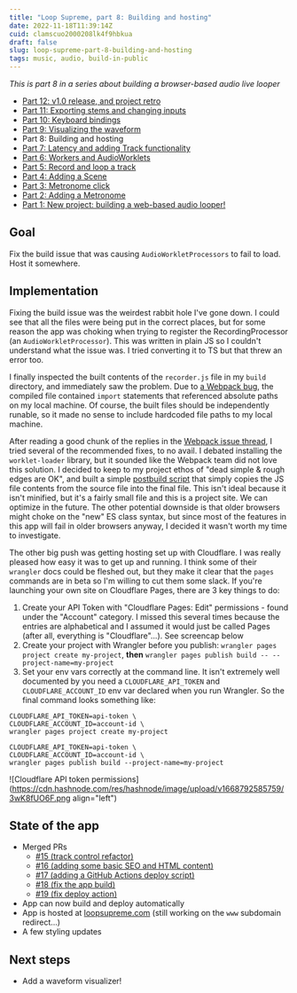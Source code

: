 ```yaml
---
title: "Loop Supreme, part 8: Building and hosting"
date: 2022-11-18T11:39:14Z
cuid: clamscuo2000208lk4f9hbkua
draft: false
slug: loop-supreme-part-8-building-and-hosting
tags: music, audio, build-in-public
---
```


_This is part 8 in a series about building a browser-based audio live looper_

- [Part 12: v1.0 release, and project retro](https://ericyd.hashnode.dev/loop-supreme-part-12-v10-release-and-project-retro)
- [Part 11: Exporting stems and changing inputs](https://ericyd.hashnode.dev/loop-supreme-part-11-exporting-stems-and-changing-inputs)
- [Part 10: Keyboard bindings](https://ericyd.hashnode.dev/loop-supreme-part-10-keyboard-bindings)
- [Part 9: Visualizing the waveform](https://ericyd.hashnode.dev/loop-supreme-part-9-visualizing-the-waveform)
- Part 8: Building and hosting
- [Part 7: Latency and adding Track functionality](https://ericyd.hashnode.dev/loop-supreme-part-7-latency-and-adding-track-functionality)
- [Part 6: Workers and AudioWorklets](https://ericyd.hashnode.dev/loop-supreme-part-6-workers-and-audioworklets)
- [Part 5: Record and loop a track](https://ericyd.hashnode.dev/loop-supreme-part-5-record-and-loop-a-track)
- [Part 4: Adding a Scene](https://ericyd.hashnode.dev/loop-supreme-part-4-adding-a-scene)
- [Part 3: Metronome click](https://ericyd.hashnode.dev/loop-supreme-part-3-metronome-click)
- [Part 2: Adding a Metronome](https://ericyd.hashnode.dev/loop-supreme-part-2-adding-a-metronome)
- [Part 1: New project: building a web-based audio looper!](https://ericyd.hashnode.dev/new-project-building-a-web-based-audio-looper)

## Goal

Fix the build issue that was causing `AudioWorkletProcessors` to fail to load. Host it somewhere.

## Implementation

Fixing the build issue was the weirdest rabbit hole I've gone down. I could see that all the files were being put in the correct places, but for some reason the app was choking when trying to register the RecordingProcessor (an `AudioWorkletProcessor`). This was written in plain JS so I couldn't understand what the issue was. I tried converting it to TS but that threw an error too.

I finally inspected the built contents of the `recorder.js` file in my `build` directory, and immediately saw the problem. Due to [a Webpack bug](https://github.com/webpack/webpack/issues/11543), the compiled file contained `import` statements that referenced absolute paths on my local machine. Of course, the built files should be independently runable, so it made no sense to include hardcoded file paths to my local machine.

After reading a good chunk of the replies in the [Webpack issue thread](https://github.com/webpack/webpack/issues/11543), I tried several of the recommended fixes, to no avail. I debated installing the `worklet-loader` library, but it sounded like the Webpack team did not love this solution. I decided to keep to my project ethos of "dead simple & rough edges are OK", and built a simple [postbuild script](https://github.com/ericyd/loop-supreme/blob/92b5ac28b1f45d870698c507d8e3ff06d8e8a678/scripts/postbuild.sh) that simply copies the JS file contents from the source file into the final file. This isn't ideal because it isn't minified, but it's a fairly small file and this is a project site. We can optimize in the future. The other potential downside is that older browsers might choke on the "new" ES class syntax, but since most of the features in this app will fail in older browsers anyway, I decided it wasn't worth my time to investigate.

The other big push was getting hosting set up with Cloudflare. I was really pleased how easy it was to get up and running. I think some of their `wrangler` docs could be fleshed out, but they make it clear that the `pages` commands are in beta so I'm willing to cut them some slack. If you're launching your own site on Cloudflare Pages, there are 3 key things to do:

1. Create your API Token with "Cloudflare Pages: Edit" permissions - found under the "Account" category. I missed this several times because the entries are alphabetical and I assumed it would just be called Pages (after all, everything is "Cloudflare"...). See screencap below
2. Create your project with Wrangler before you publish: `wrangler pages project create my-project`, **then** `wrangler pages publish build -- --project-name=my-project`
3. Set your env vars correctly at the command line. It isn't extremely well documented by you need a `CLOUDFLARE_API_TOKEN` and `CLOUDFLARE_ACCOUNT_ID` env var declared when you run Wrangler. So the final command looks something like:

```shell
CLOUDFLARE_API_TOKEN=api-token \
CLOUDFLARE_ACCOUNT_ID=account-id \
wrangler pages project create my-project

CLOUDFLARE_API_TOKEN=api-token \
CLOUDFLARE_ACCOUNT_ID=account-id \
wrangler pages publish build --project-name=my-project
```

![Cloudflare API token permissions](https://cdn.hashnode.com/res/hashnode/image/upload/v1668792585759/3wK8fUO6F.png align="left")

## State of the app

- Merged PRs
  - [#15 (track control refactor)](https://github.com/ericyd/loop-supreme/pull/15)
  - [#16 (adding some basic SEO and HTML content)](https://github.com/ericyd/loop-supreme/pull/16)
  - [#17 (adding a GitHub Actions deploy script)](https://github.com/ericyd/loop-supreme/pull/17)
  - [#18 (fix the app build)](<(https://github.com/ericyd/loop-supreme/pull/18)>)
  - [#19 (fix deploy action)](https://github.com/ericyd/loop-supreme/pull/19)
- App can now build and deploy automatically
- App is hosted at [loopsupreme.com](https://loopsupreme.com) (still working on the `www` subdomain redirect...)
- A few styling updates

## Next steps

- Add a waveform visualizer!

